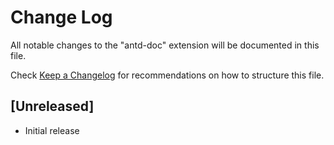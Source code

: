 # Change Log

All notable changes to the "antd-doc" extension will be documented in this file.

Check [Keep a Changelog](http://keepachangelog.com/) for recommendations on how to structure this file.

## [Unreleased]

- Initial release